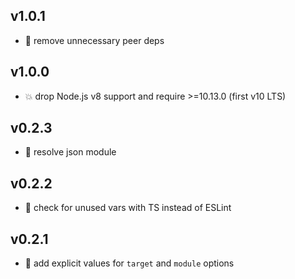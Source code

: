 ## v1.0.1

* 🐞 remove unnecessary peer deps

## v1.0.0

* 💥 drop Node.js v8 support and require >=10.13.0 (first v10 LTS)

## v0.2.3

* 🐞 resolve json module

## v0.2.2

* 🐞 check for unused vars with TS instead of ESLint

## v0.2.1

* 🐞 add explicit values for `target` and `module` options
